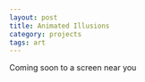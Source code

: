```yaml
---
layout: post
title: Animated Illusions
category: projects
tags: art
---
```


Coming soon to a screen near you